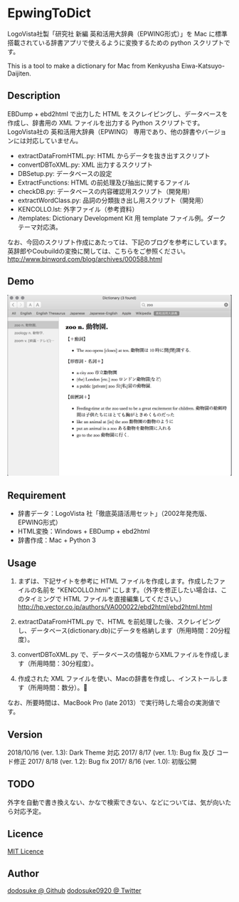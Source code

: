 # EpwingToDict
LogoVista社製「研究社 新編 英和活用大辞典（EPWING形式）」を Mac に標準搭載されている辞書アプリで使えるように変換するための python スクリプトです。

This is a tool to make a dictionary for Mac from Kenkyusha Eiwa-Katsuyo-Daijiten.

## Description
EBDump + ebd2html で出力した HTML をスクレイピングし、データベースを作成し、辞書用の XML ファイルを出力する Python スクリプトです。
LogoVista社の 英和活用大辞典（EPWING） 専用であり、他の辞書やバージョンには対応していません。
* extractDataFromHTML.py: HTML からデータを抜き出すスクリプト
* convertDBToXML.py: XML 出力するスクリプト
* DBSetup.py: データベースの設定
* ExtractFunctions: HTML の前処理及び抽出に関するファイル
* checkDB.py: データベースの内容確認用スクリプト（開発用）
* extractWordClass.py: 品詞の分類抜き出し用スクリプト（開発用）
* KENCOLLO.lst: 外字ファイル（参考資料）
* /templates:  Dictionary Development Kit 用 template ファイル例。ダークテーマ対応済。

なお、今回のスクリプト作成にあたっては、下記のブログを参考にしています。英辞郎やCoubuildの変換に関しては、こちらをご参照ください。
http://www.binword.com/blog/archives/000588.html

## Demo
![Demo](https://github.com/dodosuke/EpwingToDict/blob/master/demo.png)

## Requirement
* 辞書データ：LogoVista 社「徹底英語活用セット」（2002年発売版、EPWING形式）
* HTML変換：Windows + EBDump + ebd2html
* 辞書作成：Mac + Python 3

## Usage
1. まずは、下記サイトを参考に HTML ファイルを作成します。作成したファイルの名前を "KENCOLLO.html" にします。（外字を修正したい場合は、このタイミングで HTML ファイルを直接編集してください。）
http://hp.vector.co.jp/authors/VA000022/ebd2html/ebd2html.html

2. extractDataFromHTML.py で、HTML を前処理した後、スクレイピングし、データベース(dictionary.db)にデータを格納します（所用時間：20分程度）。

3. convertDBToXML.py で、データベースの情報からXMLファイルを作成します（所用時間：30分程度）。

4. 作成された XML ファイルを使い、Macの辞書を作成し、インストールします（所用時間：数分）。

なお、所要時間は、MacBook Pro (late 2013）で実行時した場合の実測値です。

## Version
2018/10/16 (ver. 1.3): Dark Theme 対応
2017/ 8/17 (ver. 1.1): Bug fix 及び コード修正
2017/ 8/18 (ver. 1.2): Bug fix
2017/ 8/16 (ver. 1.0): 初版公開

## TODO
外字を自動で書き換えない、かなで検索できない、などについては、気が向いたら対応予定。

## Licence
[MIT Licence](https://github.com/dodosuke/EpwingToDict/LICENCE)

## Author
[dodosuke @ Github](https://github.com/dodosuke)
[dodosuke0920 @ Twitter](https://twitter.com/dodosuke0920)
